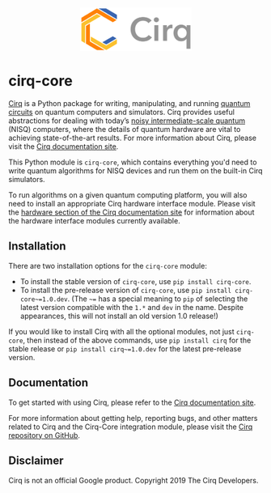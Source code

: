 <div align="center">
<img width="220px" alt="Cirq logo"
src="https://raw.githubusercontent.com/quantumlib/Cirq/refs/heads/main/docs/images/Cirq_logo_color.svg">
</div>

# cirq-core

[Cirq] is a Python package for writing, manipulating, and running [quantum
circuits](https://en.wikipedia.org/wiki/Quantum_circuit) on quantum computers
and simulators. Cirq provides useful abstractions for dealing with today’s
[noisy intermediate-scale quantum](https://arxiv.org/abs/1801.00862) (NISQ)
computers, where the details of quantum hardware are vital to achieving
state-of-the-art results. For more information about Cirq, please visit the
[Cirq documentation site].

This Python module is `cirq-core`, which contains everything you'd need to
write quantum algorithms for NISQ devices and run them on the built-in Cirq
simulators.

To run algorithms on a given quantum computing platform, you will also need to
install an appropriate Cirq hardware interface module. Please visit the
[hardware section of the Cirq documentation
site](https://quantumai.google/cirq/hardware) for information about the
hardware interface modules currently available.

[Cirq]: https://github.com/quantumlib/cirq
[Cirq documentation site]: https://quantumai.google/cirq

## Installation

There are two installation options for the `cirq-core` module:

* To install the stable version of `cirq-core`, use `pip install cirq-core`.
* To install the pre-release version of `cirq-core`, use `pip install
  cirq-core~=1.0.dev`. (The `~=` has a special meaning to `pip` of
  selecting the latest version compatible with the `1.*` and `dev` in the
  name. Despite appearances, this will not install an old version 1.0 release!)

If you would like to install Cirq with all the optional modules, not just
`cirq-core`, then instead of the above commands, use `pip install cirq` for the
stable release or `pip install cirq~=1.0.dev` for the latest pre-release
version.

## Documentation

To get started with using Cirq, please refer to the [Cirq documentation site].

For more information about getting help, reporting bugs, and other matters
related to Cirq and the Cirq-Core integration module, please visit the [Cirq
repository on GitHub](https://github.com/quantumlib/Cirq).

## Disclaimer

Cirq is not an official Google product. Copyright 2019 The Cirq Developers.
